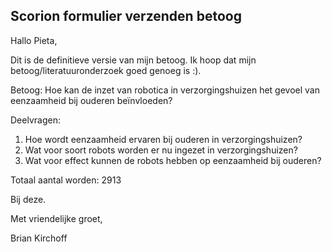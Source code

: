 ## Scorion formulier verzenden betoog

Hallo Pieta,

Dit is de definitieve versie van mijn betoog. Ik hoop dat mijn betoog/literatuuronderzoek goed genoeg is :).

Betoog: Hoe kan de inzet van robotica in verzorgingshuizen het gevoel van eenzaamheid bij ouderen beïnvloeden?

Deelvragen:

1. Hoe wordt eenzaamheid ervaren bij ouderen in verzorgingshuizen?
2. Wat voor soort robots worden er nu ingezet in verzorgingshuizen?
3. Wat voor effect kunnen de robots hebben op eenzaamheid bij ouderen?

Totaal aantal worden: 2913

Bij deze.

Met vriendelijke groet,

Brian Kirchoff